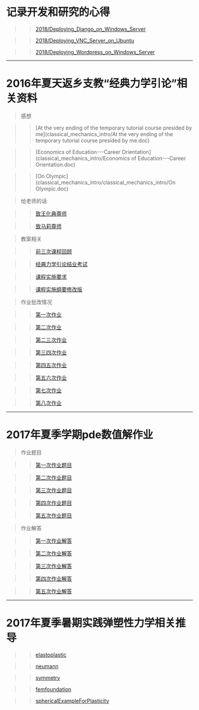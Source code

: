 # 记录开发和研究的心得

> 

> > [2018/Deploying_Django_on_Windows_Server](2018/Deploying_Django_on_Windows_Server.html)

> > [2018/Deploying_VNC_Server_on_Ubuntu](2018/Deploying_VNC_Server_on_Ubuntu.html)

> > [2018/Deploying_Wordpress_on_Windows_Server](2018/Deploying_Wordpress_on_Windows_Server.html)

------

# 2016年夏天返乡支教“经典力学引论”相关资料

> 感想

> > [At the very ending of the temporary tutorial course presided by me](classical_mechanics_intro/At the very ending of the temporary tutorial course presided by me.doc)

> > [Economics of Education---Career Orientation](classical_mechanics_intro/Economics of Education---Career Orientation.doc)

> > [On Olympic](classical_mechanics_intro/classical_mechanics_intro/On Olympic.doc)


> 给老师的话

> > [致王化典尊师](classical_mechanics_intro/致王化典尊师.doc)

> > [致马莉尊师](classical_mechanics_intro/致马莉尊师.doc)

> 教案相关

> > [前三次课程回顾](classical_mechanics_intro/前三次课程回顾.doc)

> > [经典力学引论结业考试](classical_mechanics_intro/经典力学引论结业考试.doc)

> > [课程实施要求](classical_mechanics_intro/课程实施要求.doc)

> > [课程实施纲要修改版](classical_mechanics_intro/课程实施纲要修改版.doc)

> 作业批改情况

> > [第一次作业](classical_mechanics_intro/第一次作业.xls)

> > [第二次作业](classical_mechanics_intro/第二次作业.xls)

> > [第二三次作业](classical_mechanics_intro/第二三次作业.xls)

> > [第三四次作业](classical_mechanics_intro/第三四次作业.xls)

> > [第四五次作业](classical_mechanics_intro/第四五次作业.xls)

> > [第五六次作业](classical_mechanics_intro/第五六次作业.xls)

> > [第七次作业](classical_mechanics_intro/第七次作业.xls)

> > [第八次作业](classical_mechanics_intro/第八次作业.xls)

------

# 2017年夏季学期pde数值解作业

> 作业题目

> > [第一次作业题目](pde_numerical/practice_ODE.pdf)

> > [第二次作业题目](pde_numerical/practice1.pdf)

> > [第三次作业题目](pde_numerical/practice2.pdf)

> > [第四次作业题目](pde_numerical/practice4.pdf)

> > [第五次作业题目](pde_numerical/practice5.pdf)

> 作业解答

> > [第一次作业解答](pde_numerical/simplectic.pdf)

> > [第二次作业解答](pde_numerical/PDE_Numerical_One.pdf)

> > [第三次作业解答](pde_numerical/PDE_Numerical_Two.pdf)

> > [第四次作业解答](pde_numerical/PDE_Numerical_Four.pdf)

> > [第五次作业解答](pde_numerical/PDE_Numerical_Five.pdf)

------

# 2017年夏季暑期实践弹塑性力学相关推导

> 

> > [elastoplastic](elastic_mechanics/elastoplastic.pdf)

> > [neumann](elastic_mechanics/neumann.pdf)

> > [symmetry](elastic_mechanics/symmetry.pdf)

> > [femfoundation](elastic_mechanics/femfoundation.pdf)

> > [sphericalExampleForPlasticity](elastic_mechanics/sphericalExampleForPlasticity.pdf)

